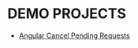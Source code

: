 # DEMO PROJECTS

- [Angular Cancel Pending Requests](https://github.com/lfreiredev/demos/tree/master/ng-cancel-pending-requests)
